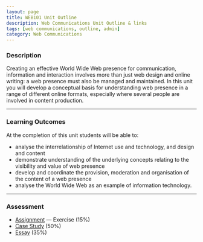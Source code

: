 ```yaml
---
layout: page
title: WEB101 Unit Outline
description: Web Communications Unit Outline & links
tags: [web communications, outline, admin]
category: Web Communications
---
```


### Description
Creating an effective World Wide Web presence for communication, information and interaction involves more than just web design and online writing: a web presence must also be managed and maintained.
In this unit you will develop a conceptual basis for understanding web presence in a range of different online formats, especially where several people are involved in content production.

---


### Learning Outcomes
At the completion of this unit students will be able to:
- analyse the interrelationship of Internet use and technology, and design and content
- demonstrate understanding of the underlying concepts relating to the visibility and value of web presence
- develop and coordinate the provision, moderation and organisation of the content of a web presence
- analyse the World Wide Web as an example of information technology.


--- 



### Assessment
- [Assignment](/web101/a1/) — Exercise (15%)
- [Case Study](web101/a2) (50%)
- [Essay](web101/a3) (35%)

